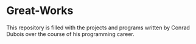 # Great-Works
This repository is filled with the projects and programs written by Conrad Dubois over the course of his programming career.
